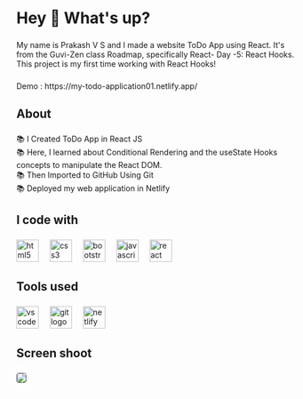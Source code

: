 <h1 align="left">Hey 👋 What's up?</h1>

###

<p align="left">My name is Prakash V S and I made a website ToDo App using React. It's from the Guvi-Zen class Roadmap, specifically React- Day -5: React Hooks. This project is my first time working with React Hooks!</p>

###

 <p align="1eft">Demo : https://my-todo-application01.netlify.app/</p> 

###

<h2 align="left">About</h2>

###

<p align="left">📚 I Created ToDo App in React JS <br>📚 Here, I learned about Conditional Rendering and the useState Hooks concepts to manipulate the React DOM.<br>📚 Then Imported to GitHub Using Git<br>📚 Deployed my web application in Netlify</p>

###

<h2 align="left">I code with</h2>

###

<div align="left">
  <img src="https://cdn.jsdelivr.net/gh/devicons/devicon/icons/html5/html5-original.svg" height="40" alt="html5 logo"  />
  <img width="12" />
  <img src="https://cdn.jsdelivr.net/gh/devicons/devicon/icons/css3/css3-original.svg" height="40" alt="css3 logo"  />
  <img width="12" />
  <img src="https://cdn.jsdelivr.net/gh/devicons/devicon/icons/bootstrap/bootstrap-original.svg" height="40" alt="bootstrap logo"  />
  <img width="12" />
  <img src="https://cdn.jsdelivr.net/gh/devicons/devicon/icons/javascript/javascript-original.svg" height="40" alt="javascript logo"  />
  <img width="12" />
  <img src="https://skillicons.dev/icons?i=react" height="40" alt="react logo"  />
</div>

###

<h2 align="left">Tools used</h2>

###

<div align="left">
  <img src="https://cdn.simpleicons.org/visualstudiocode/007ACC" height="40" alt="vscode logo"  />
  <img width="12" />
  <img src="https://cdn.simpleicons.org/git/F05032" height="40" alt="git logo"  />
  <img width="12" />
  <img src="https://cdn.simpleicons.org/netlify/00C7B7" height="40" alt="netlify logo"  />
</div>

###

<h2 align="left">Screen shoot</h2>

###

<img
  style="border: 1px solid rgba(100, 100, 100, 1); border-radius: 4px; box-shadow: 0px 0px 39px 14px rgba(255, 255, 255, 1);"
  align="left"
  src="https://github.com/Prakash-V-S/ToDo-List-ReactJS/assets/141955456/bb4d7e0c-82f6-4e01-b827-f87e44e78c92"
/>

###
